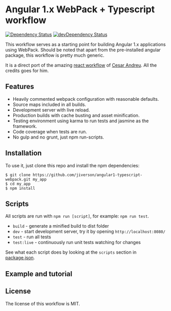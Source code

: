 # Angular 1.x WebPack + Typescript workflow

[![Dependency Status](https://david-dm.org/jiverson/angular1-typescript-webpack/status.svg)](https://david-dm.org/jiverson/angular1-typescript-webpack#info=dependencies) [![devDependency Status](https://david-dm.org/jiverson/angular1-typescript-webpack/dev-status.svg)](https://david-dm.org/jiverson/angular1-typescript-webpack#info=devDependencies)

This workflow serves as a starting point for building Angular 1.x applications using WebPack. Should be noted that apart from the pre-installed angular package, this workflow is pretty much generic.

It is a direct port of the amazing [react workflow](https://github.com/cesarandreu/web-app) of [Cesar Andreu](https://github.com/cesarandreu). All the credits goes for him.

## Features

* Heavily commented webpack configuration with reasonable defaults.
* Source maps included in all builds.
* Development server with live reload.
* Production builds with cache busting and asset minification.
* Testing environment using karma to run tests and jasmine as the framework.
* Code coverage when tests are run.
* No gulp and no grunt, just npm run-scripts.

## Installation

To use it, just clone this repo and install the npm dependencies:

```shell
$ git clone https://github.com/jiverson/angular1-typescript-webpack.git my_app
$ cd my_app
$ npm install
```

## Scripts

All scripts are run with `npm run [script]`, for example: `npm run test`.

* `build` - generate a minified build to dist folder
* `dev` - start development server, try it by opening `http://localhost:8080/`
* `test` - run all tests
* `test:live` - continuously run unit tests watching for changes

See what each script does by looking at the `scripts` section in [package.json](./package.json).

## Example and tutorial

## License

The license of this workflow is MIT.